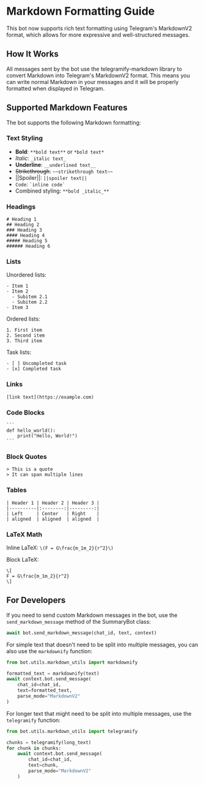 # Markdown Formatting Guide

This bot now supports rich text formatting using Telegram's MarkdownV2 format, which allows for more expressive and well-structured messages.

## How It Works

All messages sent by the bot use the telegramify-markdown library to convert Markdown into Telegram's MarkdownV2 format. This means you can write normal Markdown in your messages and it will be properly formatted when displayed in Telegram.

## Supported Markdown Features

The bot supports the following Markdown formatting:

### Text Styling

- **Bold**: `**bold text**` or `*bold text*`
- *Italic*: `_italic text_` 
- __Underline__: `__underlined text__`
- ~~Strikethrough~~: `~~strikethrough text~~`
- ||Spoiler||: `||spoiler text||`
- `Code`: `` `inline code` ``
- Combined styling: `**bold _italic_**`

### Headings

```
# Heading 1
## Heading 2
### Heading 3
#### Heading 4
##### Heading 5
###### Heading 6
```

### Lists

Unordered lists:
```
- Item 1
- Item 2
  - Subitem 2.1
  - Subitem 2.2
- Item 3
```

Ordered lists:
```
1. First item
2. Second item
3. Third item
```

Task lists:
```
- [ ] Uncompleted task
- [x] Completed task
```

### Links

`[link text](https://example.com)`

### Code Blocks

````
```
def hello_world():
    print("Hello, World!")
```
````

### Block Quotes

```
> This is a quote
> It can span multiple lines
```

### Tables

```
| Header 1 | Header 2 | Header 3 |
|----------|:--------:|---------:|
| Left     | Center   | Right    |
| aligned  | aligned  | aligned  |
```

### LaTeX Math

Inline LaTeX: `\(F = G\frac{m_1m_2}{r^2}\)`

Block LaTeX:
```
\[
F = G\frac{m_1m_2}{r^2}
\]
```

## For Developers

If you need to send custom Markdown messages in the bot, use the `send_markdown_message` method of the SummaryBot class:

```python
await bot.send_markdown_message(chat_id, text, context)
```

For simple text that doesn't need to be split into multiple messages, you can also use the `markdownify` function:

```python
from bot.utils.markdown_utils import markdownify

formatted_text = markdownify(text)
await context.bot.send_message(
    chat_id=chat_id,
    text=formatted_text,
    parse_mode="MarkdownV2"
)
```

For longer text that might need to be split into multiple messages, use the `telegramify` function:

```python
from bot.utils.markdown_utils import telegramify

chunks = telegramify(long_text)
for chunk in chunks:
    await context.bot.send_message(
        chat_id=chat_id,
        text=chunk,
        parse_mode="MarkdownV2"
    )
``` 